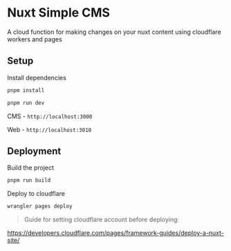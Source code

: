 # Nuxt Simple CMS

A cloud function for making changes on your nuxt content using cloudflare workers and pages

## Setup
Install dependencies
```bash
pnpm install
```

```bash
pnpm run dev
```

CMS - `http://localhost:3000`

Web - `http://localhost:3010`


## Deployment
Build the project
```bash
pnpm run build
```

Deploy to cloudflare
```bash
wrangler pages deploy
```

> Guide for setting cloudflare account before deploying:

https://developers.cloudflare.com/pages/framework-guides/deploy-a-nuxt-site/
